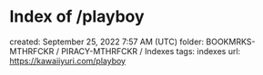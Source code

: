 # Index of /playboy

created: September 25, 2022 7:57 AM (UTC)
folder: BOOKMRKS-MTHRFCKR / PIRACY-MTHRFCKR / Indexes
tags: indexes
url: https://kawaiiyuri.com/playboy